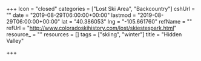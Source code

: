 +++
Icon = "closed"
categories = ["Lost Ski Area", "Backcountry"]
cshUrl = ""
date = "2019-08-29T06:00:00+00:00"
lastmod = "2019-08-29T06:00:00+00:00"
lat = "40.386053"
lng = "-105.661760"
refName = ""
refUrl = "http://www.coloradoskihistory.com/lost/skiestespark.html"
resource_ = ""
resources = []
tags = ["skiing", "winter"]
title = "Hidden Valley"

+++
